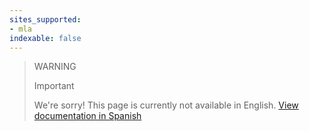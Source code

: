 ```yaml
---
sites_supported:
- mla
indexable: false
---
```


<!-- -->
> WARNING
>
> Important
>
> We're sorry! This page is currently not available in English.
[View documentation in Spanish](https://www.mercadopago.com.ar/developers/es/guides/qr-code/qr-unattended/qr-unattended-loyalty/)